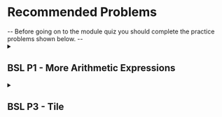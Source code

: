 <h1>Recommended Problems</h1>
--
Before going on to the module quiz you should complete the practice problems shown below.
--
<details>
<Summary> <h2>BSL P1 - More Arithmetic Expressions</h2></Summary>
<br>

**Problem:**

Write two expressions that multiply the numbers 3, 5 and 7. 
The first should take advantage of the fact that * can accept more than 2 arguments. 
The second should build up the result by first multiplying 3 times 5 and then multiply the result of that by 7. 

**Solution:**
<br>
1- `(* 3 5 7)`
<br>
2- `(* (* 3 5) 7)`
</details>

<details>
<Summary> <h2>BSL P3 - Tile</h2></Summary>
<br>

**Problem:**

PROBLEM:

Use the DrRacket square, beside and above functions to create an image like this one:

![image](https://github.com/user-attachments/assets/748e1293-cee8-46d6-baa0-0b304afc7807)



If you prefer to be more creative feel free to do so. You can use other DrRacket image 
functions to make a more interesting or more attractive image.


**Solution:**
<br>

```
(beside(above
 (square 30 "solid" "red")
 (square 30 "solid" "green"))
(above
 (square 30 "solid" "green")
 (square 30 "solid" "red")))
```

<br>

![image](https://github.com/user-attachments/assets/373a05ec-74ab-4508-b485-bd5ffe3b9a64)


<br>
</details>

